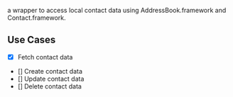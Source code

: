 a wrapper to access local contact data using AddressBook.framework and Contact.framework.


## Use Cases

- [x] Fetch contact data
- [] Create contact data 
- [] Update contact data 
- [] Delete contact data 

